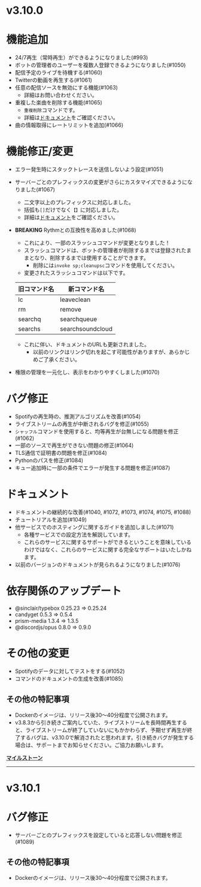 # v3.10.0
# 機能追加
* 24/7再生（常時再生）ができるようになりました(#993)
* ボットの管理者のユーザーを複数人登録できるようになりました(#1050)
* 配信予定のライブを待機する(#1060)
* Twitterの動画を再生する(#1061)
* 任意の配信ソースを無効にする機能(#1063)
  * 詳細はお問い合わせください。
* 重複した楽曲を削除する機能(#1065)
  * `重複削除`コマンドです。
  * 詳細は[ドキュメント](https://web.usamyon.moe/Discord-SimpleMusicBot/docs/guide/commands/rmduplicated)をご確認ください。
* 曲の情報取得にレートリミットを追加(#1066)
# 機能修正/変更
* エラー発生時にスタックトレースを送信しないよう設定(#1051)
* サーバーごとのプレフィックスの変更がさらにカスタマイズできるようになりました(#1067)
  * 二文字以上のプレフィックスに対応しました。
  * 括弧も`[]`だけでなく`【】`に対応しました。
  * 詳細は[ドキュメント](https://web.usamyon.moe/Discord-SimpleMusicBot/docs/guide/prefix)をご確認ください。
* **BREAKING** Rythmとの互換性を高めました(#1068)
  * これにより、一部のスラッシュコマンドが変更となりました！
  * スラッシュコマンドは、ボットの管理者が削除するまでは登録されたままとなり、削除するまでは使用することができます。
    * 削除には`invoke sp;cleanupsc`コマンドを使用してください。
  * 変更されたスラッシュコマンドは以下です。
  
  |旧コマンド名|新コマンド名|
  |----|----|
  |lc|leaveclean|
  |rm|remove|
  |searchq|searchqueue|
  |searchs|searchsoundcloud|
  
  * これに伴い、ドキュメントのURLも更新されました。
    * 以前のリンクはリンク切れを起こす可能性がありますが、あらかじめご了承ください。
* 権限の管理を一元化し、表示をわかりやすくしました(#1070)
# バグ修正
* Spotifyの再生時の、推測アルゴリズムを改善(#1054)
* ライブストリームの再生が中断されるバグを修正(#1055)
* `シャッフル`コマンドを使用すると、均等再生が台無しになる問題を修正(#1062)
* 一部のソースで再生ができない問題の修正(#1064)
* TLS通信で証明書の問題を修正(#1084)
* Pythonのパスを修正(#1084)
* キュー追加時に一部の条件でエラーが発生する問題を修正(#1087)
# ドキュメント
* ドキュメントの継続的な改善(#1040, #1072, #1073, #1074, #1075, #1088)
* チュートリアルを追加(#1049)
* 他サービスでのホスティングに関するガイドを追加しました(#1071)
  * 各種サービスでの設定方法を解説しています。
  * これらのサービスに関するサポートができるということを意味しているわけではなく、これらのサービスに関する完全なサポートはいたしかねます。
* 以前のバージョンのドキュメントが見られるようになりました(#1076)
# 依存関係のアップデート
* @sinclair/typebox 0.25.23 => 0.25.24
* candyget 0.5.3 => 0.5.4
* prism-media 1.3.4 => 1.3.5
* @discordjs/opus 0.8.0 => 0.9.0
# その他の変更
* Spotifyのデータに対してテストをする(#1052)
* コマンドのドキュメントの生成を改善(#1085)

## その他の特記事項
- Dockerのイメージは、リリース後30～40分程度で公開されます。
- v3.8.3から引き続きご案内していた、ライブストリームを長時間再生すると、ライブストリームが終了していないにもかかわらず、予期せず再生が終了するバグは、v3.10.0で解消されたと思われます。引き続きバグが発生する場合は、サポートまでお知らせください。ご協力お願いします。

[**マイルストーン**](https://github.com/mtripg6666tdr/Discord-SimpleMusicBot/milestone/9?closed=1)

---

# v3.10.1
# バグ修正
* サーバーごとのプレフィックスを設定していると応答しない問題を修正(#1089)
## その他の特記事項
- Dockerのイメージは、リリース後30～40分程度で公開されます。
